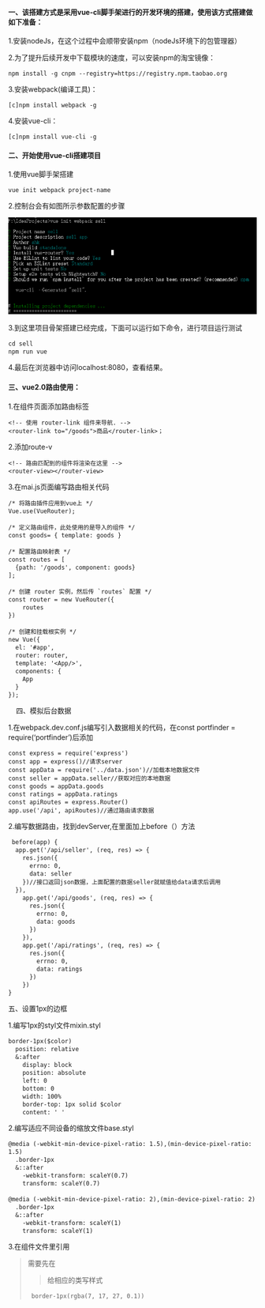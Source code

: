 #### 一、该搭建方式是采用vue-cli脚手架进行的开发环境的搭建，使用该方式搭建做如下准备：

1.安装nodeJs，在这个过程中会顺带安装npm（nodeJs环境下的包管理器）  

2.为了提升后续开发中下载模块的速度，可以安装npm的淘宝镜像：  

    npm install -g cnpm --registry=https://registry.npm.taobao.org  
    
3.安装webpack(编译工具)：  

    [c]npm install webpack -g  
    
4.安装vue-cli：  

    [c]npm install vue-cli -g  

#### 二、开始使用vue-cli搭建项目

1.使用vue脚手架搭建  

    vue init webpack project-name

2.控制台会有如图所示参数配置的步骤

![vue-cli参数配置](Picture/vue-cli_to_init_project.png)

3.到这里项目骨架搭建已经完成，下面可以运行如下命令，进行项目运行测试

    cd sell
    npm run vue
    
4.最后在浏览器中访问localhost:8080，查看结果。

#### 三、vue2.0路由使用：

1.在组件页面添加路由标签

    <!-- 使用 router-link 组件来导航. -->
    <router-link to="/goods">商品</router-link>；
    
2.添加route-v

    <!-- 路由匹配到的组件将渲染在这里 -->
    <router-view></router-view>
    
3.在mai.js页面编写路由相关代码

    /* 将路由插件应用到vue上 */
    Vue.use(VueRouter);

    /* 定义路由组件，此处使用的是导入的组件 */
    const goods= { template: goods }
    
    /* 配置路由映射表 */
    const routes = [
      {path: '/goods', component: goods}
    ];

    /* 创建 router 实例，然后传 `routes` 配置 */
    const router = new VueRouter({
    	routes
    })

    /* 创建和挂载根实例 */
    new Vue({
      el: '#app',
      router: router,
      template: '<App/>',
      components: {
        App
      }
    });
    
四、模拟后台数据

1.在webpack.dev.conf.js编写引入数据相关的代码，在const portfinder = require(‘portfinder’)后添加

    const express = require('express')
    const app = express()//请求server
    const appData = require('../data.json')//加载本地数据文件
    const seller = appData.seller//获取对应的本地数据
    const goods = appData.goods
    const ratings = appData.ratings
    const apiRoutes = express.Router()
    app.use('/api', apiRoutes)//通过路由请求数据
    
2.编写数据路由，找到devServer,在里面加上before（）方法

     before(app) {
      app.get('/api/seller', (req, res) => {
        res.json({
          errno: 0,
          data: seller
        })//接口返回json数据，上面配置的数据seller就赋值给data请求后调用
      }),
        app.get('/api/goods', (req, res) => {
          res.json({
            errno: 0,
            data: goods
          })
        }),
        app.get('/api/ratings', (req, res) => {
          res.json({
            errno: 0,
            data: ratings
          })
        })
    }

五、设置1px的边框

1.编写1px的styl文件mixin.styl

    border-1px($color)
      position: relative
      &:after
        display: block
        position: absolute
        left: 0
        bottom: 0
        width: 100%
        border-top: 1px solid $color
        content: ' '

2.编写适应不同设备的缩放文件base.styl

    @media (-webkit-min-device-pixel-ratio: 1.5),(min-device-pixel-ratio: 1.5)
      .border-1px
      &::after
        -webkit-transform: scaleY(0.7)
        transform: scaleY(0.7)

    @media (-webkit-min-device-pixel-ratio: 2),(min-device-pixel-ratio: 2)
      .border-1px
      &::after
        -webkit-transform: scaleY(1)
        transform: scaleY(1)

3.在组件文件里引用

> 需要先在<style>里引入包含base.styl和mixin.styl的index.styl文件

    <style>
        @import "./common/stylus/index.styl";
        ...
        
    </style>
    
 > 给相应的类写样式
 
     border-1px(rgba(7, 17, 27, 0.1))

